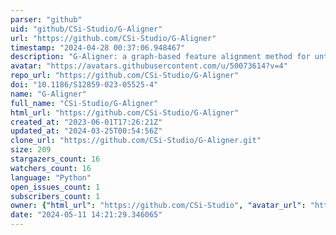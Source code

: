 ```yaml
---
parser: "github"
uid: "github/CSi-Studio/G-Aligner"
url: "https://github.com/CSi-Studio/G-Aligner"
timestamp: "2024-04-28 00:37:06.948467"
description: "G-Aligner: a graph-based feature alignment method for untargeted LC-MS-based metabolomics"
avatar: "https://avatars.githubusercontent.com/u/50073614?v=4"
repo_url: "https://github.com/CSi-Studio/G-Aligner"
doi: "10.1186/S12859-023-05525-4"
name: "G-Aligner"
full_name: "CSi-Studio/G-Aligner"
html_url: "https://github.com/CSi-Studio/G-Aligner"
created_at: "2023-06-01T17:26:21Z"
updated_at: "2024-03-25T00:54:56Z"
clone_url: "https://github.com/CSi-Studio/G-Aligner.git"
size: 209
stargazers_count: 16
watchers_count: 16
language: "Python"
open_issues_count: 1
subscribers_count: 1
owner: {"html_url": "https://github.com/CSi-Studio", "avatar_url": "https://avatars.githubusercontent.com/u/50073614?v=4", "login": "CSi-Studio", "type": "Organization"}
date: "2024-05-11 14:21:29.346065"
---
```

